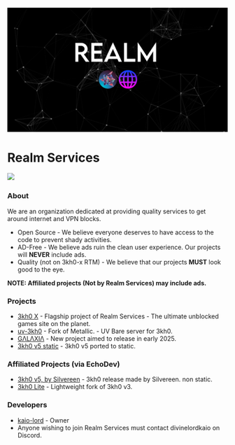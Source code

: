<p>
<kbd>
<img src="../Banner.png">
</kbd>
</p>

<h1>Realm Services</h1>

<p>
<a href="https://discord.com/invite/NApnf2m5Rr"><img height="30px" src="https://img.shields.io/badge/Discord-7289DA?style=for-the-badge&logo=discord&logoColor=white"><img></a>
</p>


### About
We are an organization dedicated at providing quality services to get around internet and VPN blocks.
- Open Source - We believe everyone deserves to have access to the code to prevent shady activities.
- AD-Free - We believe ads ruin the clean user experience. Our projects will **NEVER** include ads.
- Quality (not on 3kh0-x RTM) - We believe that our projects **MUST** look good to the eye.

**NOTE: Affiliated projects (Not by Realm Services) may include ads.**

### Projects
- [3kh0 X](https://github.com/kaio-lord/website-x/) - Flagship project of Realm Services - The ultimate unblocked games site on the planet.
- [uv-3kh0](https://github.com/Realm-Services/uv-3kh0/) - Fork of Metallic. - UV Bare server for 3kh0.
- [GΛLΛXIΛ](https://github.com/Realm-Services/) - New project aimed to release in early 2025.
- [3kh0 v5 static](https://github.com/Realm-Services/v5-static/) - 3kh0 v5 ported to static.

### Affiliated Projects (via EchoDev)
- [3kh0 v5, by Silvereen](https://github.com/Echo-Dev-Labs/3kh0v5) - 3kh0 release made by Silvereen. non static.
- [3kh0 Lite](https://github.com/3kh0/3kh0-lite/) - Lightweight fork of 3kh0 v3.


### Developers
- [kaio-lord](https://github.com/kaio-lord/) - Owner
- Anyone wishing to join Realm Services must contact divinelordkaio on Discord.
